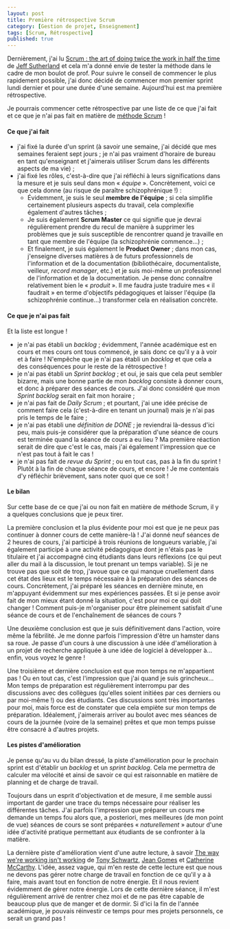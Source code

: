 ```yaml
---
layout: post
title: Première rétrospective Scrum
category: [Gestion de projet, Enseignement]
tags: [Scrum, Rétrospective]
published: true 
--- 
```


Dernièrement, j'ai lu
[Scrum : the art of doing twice the work in half the time](http://www.worldcat.org/title/scrum-the-art-of-doing-twice-the-work-in-half-the-time/oclc/865157964&referer=brief_results)
de
[Jeff Sutherland](http://www.worldcat.org/search?q=au%3ASutherland%2C+Jeffrey+Victor.&qt=hot_author)
et cela m'a donné envie de tester la méthode dans le cadre de mon
boulot de prof. Pour suivre le conseil de commencer le plus rapidement
possible, j'ai donc décidé de commencer mon premier sprint lundi
dernier et pour une durée d'une semaine. Aujourd'hui est ma première
rétrospective.

Je pourrais commencer cette rétrospective par une liste de ce que j'ai
fait et ce que je n'ai pas fait en matière de
[méthode Scrum](http://scrumguides.org/) !

#### Ce que j'ai fait ####

* j'ai fixé la durée d'un sprint (à savoir une semaine, j'ai décidé
  que mes semaines feraient sept jours ; je n'ai pas vraiment
  d'horaire de bureau en tant qu'enseignant et j'aimerais utiliser
  Scrum dans les différents aspects de ma vie) ;
* j'ai fixé les rôles, c'est-à-dire que j'ai réfléchi à leurs
  significations dans la mesure et je suis seul dans mon « *équipe*
  ». Concrètement, voici ce que cela donne (au risque de paraître
  schizophrénique !) :
  * Évidemment, je suis le seul **membre de l'équipe** ; si cela simplifie
    certainement plusieurs aspects du travail, cela complexifie
    également d'autres tâches ;
  * Je suis également **Scrum Master** ce qui signifie que je devrai
    régulièrement prendre du recul de manière à supprimer les
    problèmes que je suis susceptible de rencontrer quand je travaille
    en tant que membre de l'équipe (la schizophrénie commence...) ;
  * Et finalement, je suis également le **Product Owner** ; dans mon
    cas, j'enseigne diverses matières à de futurs professionnels de
    l'information et de la documentation (bibliothécaire,
    documentaliste, veilleur, *record manager*, etc.) et je suis
    moi-même un professionnel de l'information et de la
    documentation. Je pense donc connaître relativement bien le «
    *produit* ». Il me faudra juste traduire mes « il faudrait » en
    terme d'objectifs pédagogiques et laisser l'équipe (la
    schizophrénie continue...) transformer cela en réalisation
    concrète.

#### Ce que je n'ai pas fait ####

Et la liste est longue !

* je n'ai pas établi un *backlog* ; évidemment, l'année académique est
  en cours et mes cours ont tous commencé, je sais donc ce qu'il y a
  à voir et à faire ! N'empêche que je n'ai pas établi un *backlog* et
  que cela a des conséquences pour le reste de la rétrospective !
* je n'ai pas établi un *Sprint backlog* ; et oui, je sais que cela
  peut sembler bizarre, mais une bonne partie de mon *backlog*
  consiste à donner cours, et donc à préparer des séances de
  cours. J'ai donc considéré que mon *Sprint backlog* serait en fait
  mon horaire ;
* je n'ai pas fait de *Daily Scrum* ; et pourtant, j'ai une idée
  précise de comment faire cela (c'est-à-dire en tenant un journal)
  mais je n'ai pas pris le temps de le faire ;
* je n'ai pas établi une *définition de DONE* ; je reviendrai
  là-dessus d'ici peu, mais puis-je considérer que la préparation
  d'une séance de cours est terminée quand la séance de cours a eu
  lieu ? Ma première réaction serait de dire que c'est le cas, mais
  j'ai également l'impression que ce n'est pas tout à fait le cas !
* je n'ai pas fait de *revue du Sprint* ; ou en tout cas, pas à la fin
  du sprint ! Plutôt à la fin de chaque séance de cours, et encore !
  Je me contentais d'y réfléchir brièvement, sans noter quoi que ce
  soit !

#### Le bilan ####

Sur cette base de ce que j'ai ou non fait en matière de méthode Scrum,
il y a quelques conclusions que je peux tirer. 

La première conclusion et la plus évidente pour moi est que je ne peux
pas continuer à donner cours de cette manière-là ! J'ai donné neuf
séances de 2 heures de cours, j'ai participé à trois réunions de
longueurs variable, j'ai également participé à une activité
pédagogique dont je n'étais pas le titulaire et j'ai accompagné cinq
étudiants dans leurs réflexions (ce qui peut aller du mail à la
discussion, le tout prenant un temps variable). Si je ne trouve pas
que soit de trop, j'avoue que ce qui manque cruellement dans cet état
des lieux est le temps nécessaire à la préparation des séances de
cours. Concrètement, j'ai préparé les séances en dernière minute, en
m'appuyant évidemment sur mes expériences passées. Et si je pense
avoir fait de mon mieux étant donné la situation, c'est pour moi ce
qui doit changer ! Comment puis-je m'organiser pour être pleinement
satisfait d'une séance de cours et de l'enchaînement de séances de
cours ?

Une deuxième conclusion est que je suis définitivement dans l'action,
voire même la fébrilité. Je me donne parfois l'impression d'être un
hamster dans sa roue. Je passe d'un cours à une discussion à une idée
d'amélioration à un projet de recherche appliquée à une idée de
logiciel à développer à... enfin, vous voyez le genre !

Une troisième et dernière conclusion est que mon temps ne m'appartient
pas ! Ou en tout cas, c'est l'impression que j'ai quand je suis
grincheux... Mon temps de préparation est régulièrement interrompu par
des discussions avec des collègues (qu'elles soient initiées par ces
derniers ou par moi-même !) ou des étudiants. Ces discussions sont
très importantes pour moi, mais force est de constater que cela
empiète sur mon temps de préparation. Idéalement, j'aimerais arriver
au boulot avec mes séances de cours de la journée (voire de la
semaine) prêtes et que mon temps puisse être consacré à d'autres
projets.

#### Les pistes d'amélioration ####

Je pense qu'au vu du bilan dressé, la piste d'amélioration pour le
prochain sprint est d'établir un *backlog* et un *sprint
backlog*. Cela me permettra de calculer ma vélocité et ainsi de savoir
ce qui est raisonnable en matière de planning et de charge de
travail. 

Toujours dans un esprit d'objectivation et de mesure, il me semble
aussi important de garder une trace du temps nécessaire pour réaliser
les différentes tâches. J'ai parfois l'impression que préparer un
cours me demande un temps fou alors que, a posteriori, mes meilleures
(de mon point de vue) séances de cours se sont préparées «
*naturellement* » autour d'une idée d'activité pratique permettant aux
étudiants de se confronter à la matière. 

La dernière piste d'amélioration vient d'une autre lecture, à savoir
[The way we're working isn't working](http://www.worldcat.org/title/way-were-working-isnt-working-the-four-forgotten-needs-that-energize-great-performance/oclc/310397922&referer=brief_results)
de
[Tony Schwartz](http://www.worldcat.org/search?q=au%3ASchwartz%2C+Tony%2C&qt=hot_author),
[Jean Gomes](http://www.worldcat.org/search?q=au%3AGomes%2C+Jean.&qt=hot_author)
et
[Catherine McCarthy](http://www.worldcat.org/search?q=au%3AMcCarthy%2C+Catherine%2C&qt=hot_author). L'idée,
assez vague, qui m'en reste de cette lecture est que nous ne devons
pas gérer notre charge de travail en fonction de ce qu'il y a à faire,
mais avant tout en fonction de notre énergie. Et il nous revient
évidemment de gérer notre énergie. Lors de cette dernière séance, il
m'est régulièrement arrivé de rentrer chez moi et de ne pas être
capable de beaucoup plus que de manger et de dormir. Si d'ici la fin
de l'année académique, je pouvais réinvestir ce temps pour mes projets
personnels, ce serait un grand pas !
